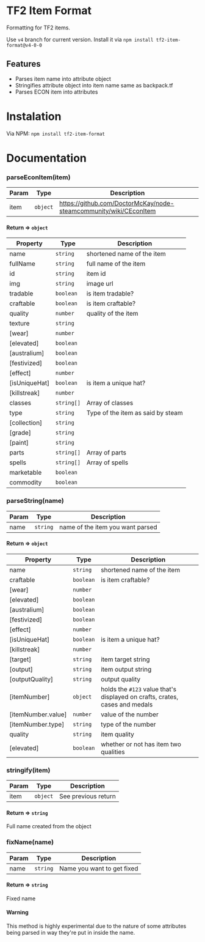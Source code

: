 # TF2 Item Format
Formatting for TF2 items.

Use `v4` branch for current version.
Install it via `npm install tf2-item-format@v4-0-0`

## Features
- Parses item name into attribute object
- Stringifies attribute object into item name same as backpack.tf
- Parses ECON item into attributes

# Instalation
Via NPM: `npm install tf2-item-format`

# Documentation
### parseEconItem(item)
Param | Type | Description
----- | ---- | -----------
item | `object` | https://github.com/DoctorMcKay/node-steamcommunity/wiki/CEconItem

#### Return => `object`
Property | Type | Description
-------- | ---- | -----------
name | `string` | shortened name of the item
fullName | `string` | full name of the item
id | `string` | item id
img | `string` | image url
tradable | `boolean` | is item tradable?
craftable | `boolean` | is item craftable?
quality | `number` | quality of the item
texture | `string` |
[wear] | `number` |
[elevated] | `boolean` |
[australium] | `boolean` |
[festivized] | `boolean` |
[effect] | `number` |
[isUniqueHat] | `boolean` | is item a unique hat?
[killstreak] | `number` |
classes | `string[]` | Array of classes
type | `string` | Type of the item as said by steam
[collection] | `string` |
[grade] | `string` |
[paint] | `string` |
parts | `string[]` | Array of parts
spells | `string[]` | Array of spells
marketable | `boolean` |
commodity | `boolean` |

### parseString(name)
Param | Type | Description
----- | ---- | -----------
name | `string` | name of the item you want parsed

#### Return => `object`
Property | Type | Description
-------- | ---- | -----------
name | `string` | shortened name of the item
craftable | `boolean` | is item craftable?
[wear] | `number` |
[elevated] | `boolean` |
[australium] | `boolean` |
[festivized] | `boolean` |
[effect] | `number` |
[isUniqueHat] | `boolean` | is item a unique hat?
[killstreak] | `number` |
[target] | `string` | item target string
[output] | `string` | item output string
[outputQuality] | `string` | output quality
[itemNumber] | `object` | holds the `#123` value that's displayed on crafts, crates, cases and medals
[itemNumber.value] | `number` | value of the number
[itemNumber.type] | `string` | type of the number
quality | `string` | item quality
[elevated] | `boolean` | whether or not has item two qualities

### stringify(item)
Param | Type | Description
----- | ---- | -----------
item | `object` | See previous return

#### Return => `string`
Full name created from the object

### fixName(name)
Param | Type | Description
----- | ---- | -----------
name | `string` | Name you want to get fixed

#### Return => `string`
Fixed name

#### Warning
This method is highly experimental due to the
nature of some attributes being parsed in way
they're put in inside the name.
